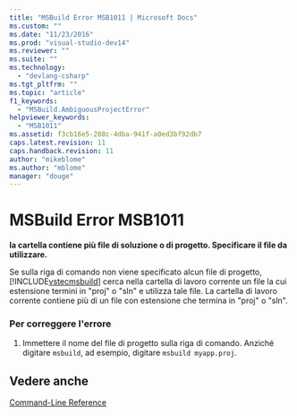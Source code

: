 ```yaml
---
title: "MSBuild Error MSB1011 | Microsoft Docs"
ms.custom: ""
ms.date: "11/23/2016"
ms.prod: "visual-studio-dev14"
ms.reviewer: ""
ms.suite: ""
ms.technology: 
  - "devlang-csharp"
ms.tgt_pltfrm: ""
ms.topic: "article"
f1_keywords: 
  - "MSBuild.AmbiguousProjectError"
helpviewer_keywords: 
  - "MSB1011"
ms.assetid: f3cb16e5-288c-4dba-941f-a0ed3bf92db7
caps.latest.revision: 11
caps.handback.revision: 11
author: "mikeblome"
ms.author: "mblome"
manager: "douge"
---
```

# MSBuild Error MSB1011
**la cartella contiene più file di soluzione o di progetto. Specificare il file da utilizzare.**  
  
 Se sulla riga di comando non viene specificato alcun file di progetto, [!INCLUDE[vstecmsbuild](../extensibility/internals/includes/vstecmsbuild_md.md)] cerca nella cartella di lavoro corrente un file la cui estensione termini in "proj" o "sln" e utilizza tale file.  La cartella di lavoro corrente contiene più di un file con estensione che termina in "proj" o "sln".  
  
### Per correggere l'errore  
  
1.  Immettere il nome del file di progetto sulla riga di comando.  Anziché digitare `msbuild`, ad esempio, digitare `msbuild myapp.proj`.  
  
## Vedere anche  
 [Command\-Line Reference](../msbuild/msbuild-command-line-reference.md)